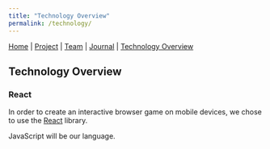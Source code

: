 ```yaml
---
title: "Technology Overview"
permalink: /technology/
---
```


[Home](/ChildSafetyGame/) | [Project](/ChildSafetyGame/project) | [Team](/ChildSafetyGame/team) | [Journal](/ChildSafetyGame/journal) | [Technology Overview](/ChildSafetyGame/technology) 

## Technology Overview

### React

In order to create an interactive browser game on mobile devices, we chose to use the [React](https://reactjs.org/) library.

JavaScript will be our language.


